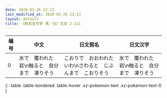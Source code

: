 ```yaml
---
date: 2020-03-26 23:13
last_modified_at: 2020-03-26 23:13
layout: default
title: 《精灵宝可梦 黑／白》文本 2-211
---
```

| 编号 | 中文 | 日文假名 | 日文汉字 |
| ---- | ---- | ---- | --- |
| 0 | 氷で　覆われた　岩\n触ると　自分まで　凍りそう | こおりで　おおわれた　いわ\nさわると　じぶんまで　こおりそう | 氷で　覆われた　岩\n触ると　自分まで　凍りそう |
{: .table .table-bordered .table-hover .xz-pokemon-text .xz-pokemon-text-0 }